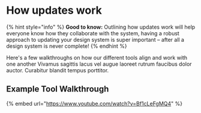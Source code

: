 # How updates work

{% hint style="info" %}
**Good to know:** Outlining how updates work will help everyone know how they collaborate with the system, having a robust approach to updating your design system is super important – after all a design system is never complete!
{% endhint %}

Here's a few walkthroughs on how our different tools align and work with one another Vivamus sagittis lacus vel augue laoreet rutrum faucibus dolor auctor. Curabitur blandit tempus porttitor.

## Example Tool Walkthrough

{% embed url="https://www.youtube.com/watch?v=Bf1cLeFgMQ4" %}
